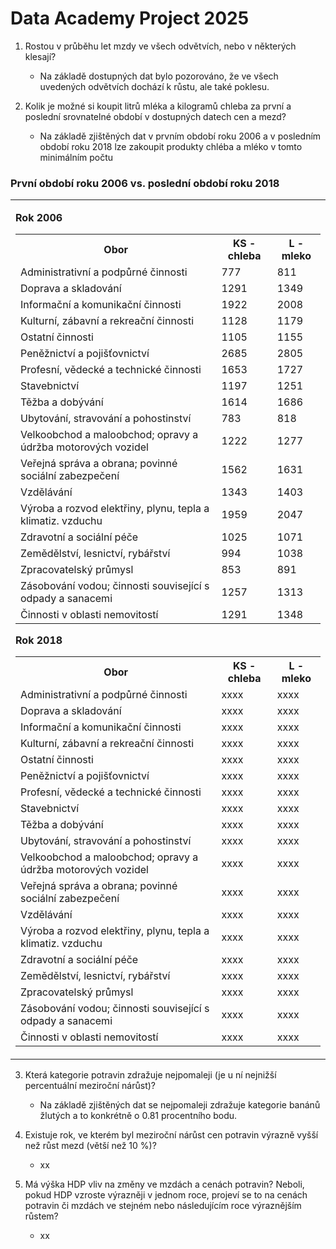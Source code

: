# <b>Data Academy Project 2025</b>


1. Rostou v průběhu let mzdy ve všech odvětvích, nebo v některých klesají?
   - Na základě dostupných dat bylo pozorováno, že ve všech uvedených odvětvích dochází k růstu, ale také poklesu.



     
2. Kolik je možné si koupit litrů mléka a kilogramů chleba za první a poslední srovnatelné období v dostupných datech cen a mezd?
   - Na základě zjištěných dat v prvním období roku 2006 a v posledním období roku 2018 lze zakoupit produkty chléba a mléko v tomto minimálním počtu
<h3>První období roku 2006 vs. poslední období roku 2018</h3>

<table>
<tr>
<td>

<b>Rok 2006</b>
<table>
  <tr>
    <th>Obor</th>
    <th>KS - chleba</th>
    <th>L - mleko</th>
  </tr>
  <tr><td>Administrativní a podpůrné činnosti</td><td>777</td><td>811</td></tr>
  <tr><td>Doprava a skladování</td><td>1291</td><td>1349</td></tr>
  <tr><td>Informační a komunikační činnosti</td><td>1922</td><td>2008</td></tr>
  <tr><td>Kulturní, zábavní a rekreační činnosti</td><td>1128</td><td>1179</td></tr>
  <tr><td>Ostatní činnosti</td><td>1105</td><td>1155</td></tr>
  <tr><td>Peněžnictví a pojišťovnictví</td><td>2685</td><td>2805</td></tr>
  <tr><td>Profesní, vědecké a technické činnosti</td><td>1653</td><td>1727</td></tr>
  <tr><td>Stavebnictví</td><td>1197</td><td>1251</td></tr>
  <tr><td>Těžba a dobývání</td><td>1614</td><td>1686</td></tr>
  <tr><td>Ubytování, stravování a pohostinství</td><td>783</td><td>818</td></tr>
  <tr><td>Velkoobchod a maloobchod; opravy a údržba motorových vozidel</td><td>1222</td><td>1277</td></tr>
  <tr><td>Veřejná správa a obrana; povinné sociální zabezpečení</td><td>1562</td><td>1631</td></tr>
  <tr><td>Vzdělávání</td><td>1343</td><td>1403</td></tr>
  <tr><td>Výroba a rozvod elektřiny, plynu, tepla a klimatiz. vzduchu</td><td>1959</td><td>2047</td></tr>
  <tr><td>Zdravotní a sociální péče</td><td>1025</td><td>1071</td></tr>
  <tr><td>Zemědělství, lesnictví, rybářství</td><td>994</td><td>1038</td></tr>
  <tr><td>Zpracovatelský průmysl</td><td>853</td><td>891</td></tr>
  <tr><td>Zásobování vodou; činnosti související s odpady a sanacemi</td><td>1257</td><td>1313</td></tr>
  <tr><td>Činnosti v oblasti nemovitostí</td><td>1291</td><td>1348</td></tr>
</table>




<b>Rok 2018</b>
<table>
  <tr>
    <th>Obor</th>
    <th>KS - chleba</th>
    <th>L - mleko</th>
  </tr>
  <tr><td>Administrativní a podpůrné činnosti</td><td>xxxx</td><td>xxxx</td></tr>
  <tr><td>Doprava a skladování</td><td>xxxx</td><td>xxxx</td></tr>
  <tr><td>Informační a komunikační činnosti</td><td>xxxx</td><td>xxxx</td></tr>
  <tr><td>Kulturní, zábavní a rekreační činnosti</td><td>xxxx</td><td>xxxx</td></tr>
  <tr><td>Ostatní činnosti</td><td>xxxx</td><td>xxxx</td></tr>
  <tr><td>Peněžnictví a pojišťovnictví</td><td>xxxx</td><td>xxxx</td></tr>
  <tr><td>Profesní, vědecké a technické činnosti</td><td>xxxx</td><td>xxxx</td></tr>
  <tr><td>Stavebnictví</td><td>xxxx</td><td>xxxx</td></tr>
  <tr><td>Těžba a dobývání</td><td>xxxx</td><td>xxxx</td></tr>
  <tr><td>Ubytování, stravování a pohostinství</td><td>xxxx</td><td>xxxx</td></tr>
  <tr><td>Velkoobchod a maloobchod; opravy a údržba motorových vozidel</td><td>xxxx</td><td>xxxx</td></tr>
  <tr><td>Veřejná správa a obrana; povinné sociální zabezpečení</td><td>xxxx</td><td>xxxx</td></tr>
  <tr><td>Vzdělávání</td><td>xxxx</td><td>xxxx</td></tr>
  <tr><td>Výroba a rozvod elektřiny, plynu, tepla a klimatiz. vzduchu</td><td>xxxx</td><td>xxxx</td></tr>
  <tr><td>Zdravotní a sociální péče</td><td>xxxx</td><td>xxxx</td></tr>
  <tr><td>Zemědělství, lesnictví, rybářství</td><td>xxxx</td><td>xxxx</td></tr>
  <tr><td>Zpracovatelský průmysl</td><td>xxxx</td><td>xxxx</td></tr>
  <tr><td>Zásobování vodou; činnosti související s odpady a sanacemi</td><td>xxxx</td><td>xxxx</td></tr>
  <tr><td>Činnosti v oblasti nemovitostí</td><td>xxxx</td><td>xxxx</td></tr>
</table>

</td>
</tr>
</table>


3. Která kategorie potravin zdražuje nejpomaleji (je u ní nejnižší percentuální meziroční nárůst)? 
   - Na základě zjištěných dat se nejpomaleji zdražuje kategorie banánů žlutých a to konkrétně o 0.81 procentního bodu.

     
4. Existuje rok, ve kterém byl meziroční nárůst cen potravin výrazně vyšší než růst mezd (větší než 10 %)?
   - xx

     
5. Má výška HDP vliv na změny ve mzdách a cenách potravin? Neboli, pokud HDP vzroste výrazněji v jednom roce, projeví se to na cenách potravin či mzdách ve stejném nebo následujícím roce výraznějším růstem?
   - xx
     
